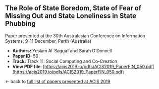 ## The Role of State Boredom, State of Fear of Missing Out and State Loneliness in State Phubbing

Paper presented at the 30th Australasian Conference on Information Systems, 9-11 December, Perth (Australia)
- **Authors:** Yeslam Al-Saggaf and Sarah O’Donnell
- **Paper ID:** 50
- **Track:** Track 11. Social Computing and Co-Creation
- **View PDF file**: [https://acis2019.io/pdfs/ACIS2019_PaperFIN_050.pdf](https://acis2019.io/pdfs/ACIS2019_PaperFIN_050.pdf)

&larr; back to [full list of papers presented at ACIS 2019](https://acis2019.io/)